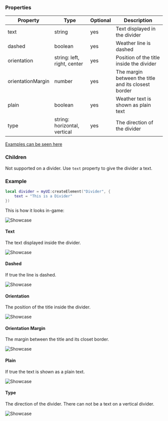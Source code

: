 ### Properties
| Property          | Type                         | Optional | Description                                          |
|-                  |-                             |-         |-                                                     |
| text              | string                       | yes      | Text displayed in the divider                        |
| dashed            | boolean                      | yes      | Weather line is dashed                               |
| orientation       | string: left, right, center  | yes      | Position of the title inside the divider             |
| orientationMargin | number                       | yes      | The margin between the title and its closest border  |
| plain             | boolean                      | yes      | Weather text is shown as plain text                  |
| type              | string: horizontal, vertical | yes      | The direction of the divider                         |

[Examples can be seen here](https://ant.design/components/divider)

### Children
Not supported on a divider. Use `text` property to give the divider a text.

### Example
```lua
local divider = myUI:createElement("Divider", {
    text = "This is a Divider"
})
```
This is how it looks in-game:<p/>
![Showcase](https://i.imgur.com/kvJnLNT.png)

#### Text
The text displayed inside the divider.<p/>
![Showcase](https://i.imgur.com/kvJnLNT.png)

#### Dashed
If true the line is dashed.<p/>
![Showcase](https://i.imgur.com/Kf6KYrK.png)

#### Orientation
The position of the title inside the divider.<p/>
![Showcase](https://i.imgur.com/EZrfZPB.png)

#### Orientation Margin
The margin between the title and its closet border.<p/>
![Showcase](https://i.imgur.com/b7o157P.png)

#### Plain
If true the text is shown as a plain text.<p/>
![Showcase](https://i.imgur.com/knbN97h.png)

#### Type
The direction of the divider. There can not be a text on a vertical divider.<p/>
![Showcase](https://i.imgur.com/7FW0Ndh.png)